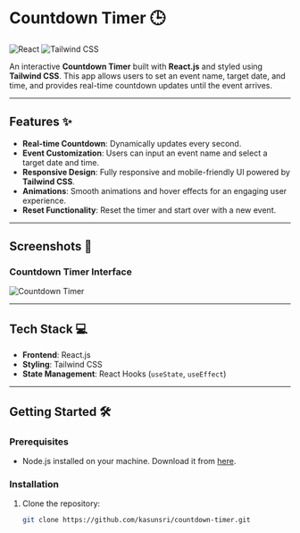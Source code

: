 # Countdown Timer 🕒

![React](https://img.shields.io/badge/React-20232A?style=for-the-badge&logo=react&logoColor=61DAFB)
![Tailwind CSS](https://img.shields.io/badge/Tailwind_CSS-38B2AC?style=for-the-badge&logo=tailwind-css&logoColor=white)

An interactive **Countdown Timer** built with **React.js** and styled using **Tailwind CSS**. This app allows users to set an event name, target date, and time, and provides real-time countdown updates until the event arrives.

---


## Features ✨

- **Real-time Countdown**: Dynamically updates every second.
- **Event Customization**: Users can input an event name and select a target date and time.
- **Responsive Design**: Fully responsive and mobile-friendly UI powered by **Tailwind CSS**.
- **Animations**: Smooth animations and hover effects for an engaging user experience.
- **Reset Functionality**: Reset the timer and start over with a new event.

---
## Screenshots 📸

### Countdown Timer Interface
![Countdown Timer](./assets/s1.png) 


---

## Tech Stack 💻

- **Frontend**: React.js
- **Styling**: Tailwind CSS
- **State Management**: React Hooks (`useState`, `useEffect`)

---

## Getting Started 🛠️

### Prerequisites

- Node.js installed on your machine. Download it from [here](https://nodejs.org/).

### Installation

1. Clone the repository:
   ```bash
   git clone https://github.com/kasunsri/countdown-timer.git
